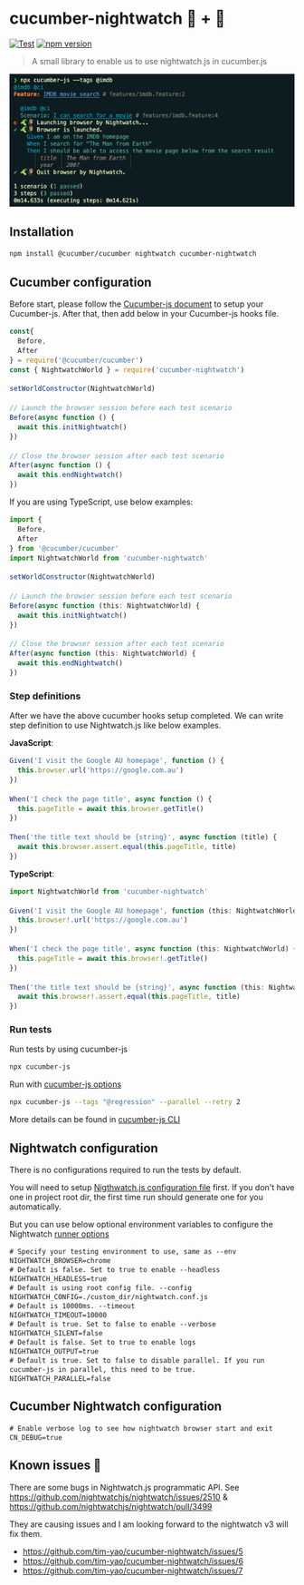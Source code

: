 # cucumber-nightwatch 🥒 + 🦉
[![Test](https://github.com/tim-yao/cucumber-nightwatch/actions/workflows/test.yml/badge.svg)](https://github.com/tim-yao/cucumber-nightwatch/actions/workflows/test.yml) [![npm version](https://badge.fury.io/js/cucumber-nightwatch.svg)](https://badge.fury.io/js/cucumber-nightwatch)

> A small library to enable us to use nightwatch.js in cucumber.js

![screenshot](cucumber-nightwatch.png)

## Installation

```bash
npm install @cucumber/cucumber nightwatch cucumber-nightwatch
```

## Cucumber configuration

Before start, please follow the [Cucumber-js document](https://github.com/cucumber/cucumber-js#get-started) to setup your Cucumber-js.
After that, then add below in your Cucumber-js hooks file.

```JavaScript
const{
  Before,
  After
} = require('@cucumber/cucumber')
const { NightwatchWorld } = require('cucumber-nightwatch')

setWorldConstructor(NightwatchWorld)

// Launch the browser session before each test scenario
Before(async function () {
  await this.initNightwatch()
})

// Close the browser session after each test scenario
After(async function () {
  await this.endNightwatch()
})
```

If you are using TypeScript, use below examples:

```TypeScript
import {
  Before,
  After
} from '@cucumber/cucumber'
import NightwatchWorld from 'cucumber-nightwatch'

setWorldConstructor(NightwatchWorld)

// Launch the browser session before each test scenario
Before(async function (this: NightwatchWorld) {
  await this.initNightwatch()
})

// Close the browser session after each test scenario
After(async function (this: NightwatchWorld) {
  await this.endNightwatch()
})
```

### Step definitions

After we have the above cucumber hooks setup completed. We can write step definition to use Nightwatch.js like below examples.

**JavaScript**:

```JavaScript
Given('I visit the Google AU homepage', function () {
  this.browser.url('https://google.com.au')
})

When('I check the page title', async function () {
  this.pageTitle = await this.browser.getTitle()
})

Then('the title text should be {string}', async function (title) {
  await this.browser.assert.equal(this.pageTitle, title)
})
```

**TypeScript**:

```TypeScript
import NightwatchWorld from 'cucumber-nightwatch'

Given('I visit the Google AU homepage', function (this: NightwatchWorld) {
  this.browser!.url('https://google.com.au')
})

When('I check the page title', async function (this: NightwatchWorld) {
  this.pageTitle = await this.browser!.getTitle()
})

Then('the title text should be {string}', async function (this: NightwatchWorld, title: string) {
  await this.browser!.assert.equal(this.pageTitle, title)
})
```

### Run tests

Run tests by using cucumber-js

```bash
npx cucumber-js
```

Run with [cucumber-js options](https://github.com/cucumber/cucumber-js/blob/main/docs/configuration.md#options)

```bash
npx cucumber-js --tags "@regression" --parallel --retry 2 
```

More details can be found in [cucumber-js CLI](https://github.com/cucumber/cucumber-js/blob/main/docs/cli.md)

## Nightwatch configuration

There is no configurations required to run the tests by default.

You will need to setup [Nigthwatch.js configuration file](https://nightwatchjs.org/guide/configuration/nightwatch-configuration-file.html) first. If you don't have one in project root dir, the first time run should generate one for you automatically.

But you can use below optional environment variables to configure the Nightwatch [runner options](https://nightwatchjs.org/guide/running-tests/using-the-cli-test-runner.html#runner-options)

```shell
# Specify your testing environment to use, same as --env
NIGHTWATCH_BROWSER=chrome
# Default is false. Set to true to enable --headless
NIGHTWATCH_HEADLESS=true
# Default is using root config file. --config
NIGHTWATCH_CONFIG=./custom_dir/nightwatch.conf.js
# Default is 10000ms. --timeout
NIGHTWATCH_TIMEOUT=10000
# Default is true. Set to false to enable --verbose
NIGHTWATCH_SILENT=false
# Default is false. Set to true to enable logs
NIGHTWATCH_OUTPUT=true
# Default is true. Set to false to disable parallel. If you run cucumber-js in parallel, this need to be true.
NIGHTWATCH_PARALLEL=false
```

## Cucumber Nightwatch configuration

```shell
# Enable verbose log to see how nightwatch browser start and exit
CN_DEBUG=true
```

## Known issues 🐛

There are some bugs in Nightwatch.js programmatic API. See https://github.com/nightwatchjs/nightwatch/issues/2510 & https://github.com/nightwatchjs/nightwatch/pull/3499

They are causing issues and I am looking forward to the nightwatch v3 will fix them.

- https://github.com/tim-yao/cucumber-nightwatch/issues/5
- https://github.com/tim-yao/cucumber-nightwatch/issues/6
- https://github.com/tim-yao/cucumber-nightwatch/issues/7
